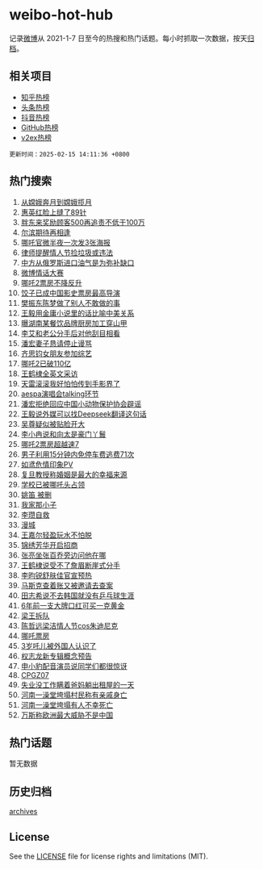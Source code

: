 # weibo-hot-hub

记录[微博](https://www.weibo.com)从 2021-1-7 日至今的热搜和热门话题。每小时抓取一次数据，按天[归档](archives)。

## 相关项目

- [知乎热榜](https://github.com/lonnyzhang423/zhihu-hot-hub)
- [头条热榜](https://github.com/lonnyzhang423/toutiao-hot-hub)
- [抖音热榜](https://github.com/lonnyzhang423/douyin-hot-hub)
- [GitHub热榜](https://github.com/lonnyzhang423/github-hot-hub)
- [v2ex热榜](https://github.com/lonnyzhang423/v2ex-hot-hub)


`更新时间：2025-02-15 14:11:36 +0800`

## 热门搜索

1. [从嫦娥奔月到嫦娥揽月](https://m.weibo.cn/search?containerid=100103type%3D1%26t%3D10%26q%3D%23%E4%BB%8E%E5%AB%A6%E5%A8%A5%E5%A5%94%E6%9C%88%E5%88%B0%E5%AB%A6%E5%A8%A5%E6%8F%BD%E6%9C%88%23&stream_entry_id=51&isnewpage=1&extparam=seat%3D1%26dgr%3D0%26filter_type%3Drealtimehot%26stream_entry_id%3D51%26c_type%3D51%26pos%3D0%26cate%3D10103%26q%3D%2523%25E4%25BB%258E%25E5%25AB%25A6%25E5%25A8%25A5%25E5%25A5%2594%25E6%259C%2588%25E5%2588%25B0%25E5%25AB%25A6%25E5%25A8%25A5%25E6%258F%25BD%25E6%259C%2588%2523%26display_time%3D1739599895%26pre_seqid%3D1739599895419016358936)
1. [惠英红脸上缝了89针](https://m.weibo.cn/search?containerid=100103type%3D1%26t%3D10%26q%3D%E6%83%A0%E8%8B%B1%E7%BA%A2%E8%84%B8%E4%B8%8A%E7%BC%9D%E4%BA%8689%E9%92%88&stream_entry_id=31&isnewpage=1&extparam=seat%3D1%26filter_type%3Drealtimehot%26lcate%3D5001%26c_type%3D31%26cate%3D5001%26pos%3D0%26dgr%3D0%26stream_entry_id%3D31%26realpos%3D1%26band_rank%3D1%26q%3D%25E6%2583%25A0%25E8%258B%25B1%25E7%25BA%25A2%25E8%2584%25B8%25E4%25B8%258A%25E7%25BC%259D%25E4%25BA%258689%25E9%2592%2588%26flag%3D2%26display_time%3D1739599895%26pre_seqid%3D1739599895419016358936)
1. [胖东来奖励顾客500再追责不低于100万](https://m.weibo.cn/search?containerid=100103type%3D1%26t%3D10%26q%3D%23%E8%83%96%E4%B8%9C%E6%9D%A5%E5%A5%96%E5%8A%B1%E9%A1%BE%E5%AE%A2500%E5%86%8D%E8%BF%BD%E8%B4%A3%E4%B8%8D%E4%BD%8E%E4%BA%8E100%E4%B8%87%23&stream_entry_id=31&isnewpage=1&extparam=seat%3D1%26filter_type%3Drealtimehot%26lcate%3D5001%26c_type%3D31%26cate%3D5001%26pos%3D1%26dgr%3D0%26stream_entry_id%3D31%26realpos%3D2%26band_rank%3D2%26q%3D%2523%25E8%2583%2596%25E4%25B8%259C%25E6%259D%25A5%25E5%25A5%2596%25E5%258A%25B1%25E9%25A1%25BE%25E5%25AE%25A2500%25E5%2586%258D%25E8%25BF%25BD%25E8%25B4%25A3%25E4%25B8%258D%25E4%25BD%258E%25E4%25BA%258E100%25E4%25B8%2587%2523%26flag%3D2%26display_time%3D1739599895%26pre_seqid%3D1739599895419016358936)
1. [尔滨期待再相逢](https://m.weibo.cn/search?containerid=100103type%3D1%26t%3D10%26q%3D%23%E5%B0%94%E6%BB%A8%E6%9C%9F%E5%BE%85%E5%86%8D%E7%9B%B8%E9%80%A2%23&stream_entry_id=31&isnewpage=1&extparam=seat%3D1%26filter_type%3Drealtimehot%26lcate%3D5001%26c_type%3D31%26cate%3D5001%26pos%3D2%26dgr%3D0%26stream_entry_id%3D31%26realpos%3D3%26band_rank%3D3%26q%3D%2523%25E5%25B0%2594%25E6%25BB%25A8%25E6%259C%259F%25E5%25BE%2585%25E5%2586%258D%25E7%259B%25B8%25E9%2580%25A2%2523%26flag%3D0%26display_time%3D1739599895%26pre_seqid%3D1739599895419016358936)
1. [哪吒官微半夜一次发3张海报](https://m.weibo.cn/search?containerid=100103type%3D1%26t%3D10%26q%3D%23%E5%93%AA%E5%90%92%E5%AE%98%E5%BE%AE%E5%8D%8A%E5%A4%9C%E4%B8%80%E6%AC%A1%E5%8F%913%E5%BC%A0%E6%B5%B7%E6%8A%A5%23&stream_entry_id=31&isnewpage=1&extparam=seat%3D1%26filter_type%3Drealtimehot%26lcate%3D5001%26c_type%3D31%26cate%3D5001%26pos%3D3%26dgr%3D0%26stream_entry_id%3D31%26realpos%3D4%26band_rank%3D4%26q%3D%2523%25E5%2593%25AA%25E5%2590%2592%25E5%25AE%2598%25E5%25BE%25AE%25E5%258D%258A%25E5%25A4%259C%25E4%25B8%2580%25E6%25AC%25A1%25E5%258F%25913%25E5%25BC%25A0%25E6%25B5%25B7%25E6%258A%25A5%2523%26flag%3D2%26display_time%3D1739599895%26pre_seqid%3D1739599895419016358936)
1. [律师提醒情人节捡垃圾或违法](https://m.weibo.cn/search?containerid=100103type%3D1%26t%3D10%26q%3D%23%E5%BE%8B%E5%B8%88%E6%8F%90%E9%86%92%E6%83%85%E4%BA%BA%E8%8A%82%E6%8D%A1%E5%9E%83%E5%9C%BE%E6%88%96%E8%BF%9D%E6%B3%95%23&stream_entry_id=31&isnewpage=1&extparam=seat%3D1%26filter_type%3Drealtimehot%26lcate%3D5001%26c_type%3D31%26cate%3D5001%26pos%3D4%26dgr%3D0%26stream_entry_id%3D31%26realpos%3D5%26band_rank%3D5%26q%3D%2523%25E5%25BE%258B%25E5%25B8%2588%25E6%258F%2590%25E9%2586%2592%25E6%2583%2585%25E4%25BA%25BA%25E8%258A%2582%25E6%258D%25A1%25E5%259E%2583%25E5%259C%25BE%25E6%2588%2596%25E8%25BF%259D%25E6%25B3%2595%2523%26flag%3D0%26display_time%3D1739599895%26pre_seqid%3D1739599895419016358936)
1. [中方从俄罗斯进口油气是为弥补缺口](https://m.weibo.cn/search?containerid=100103type%3D1%26t%3D10%26q%3D%23%E4%B8%AD%E6%96%B9%E4%BB%8E%E4%BF%84%E7%BD%97%E6%96%AF%E8%BF%9B%E5%8F%A3%E6%B2%B9%E6%B0%94%E6%98%AF%E4%B8%BA%E5%BC%A5%E8%A1%A5%E7%BC%BA%E5%8F%A3%23&stream_entry_id=31&isnewpage=1&extparam=seat%3D1%26filter_type%3Drealtimehot%26lcate%3D5001%26c_type%3D31%26cate%3D5001%26pos%3D5%26dgr%3D0%26stream_entry_id%3D31%26realpos%3D6%26band_rank%3D6%26q%3D%2523%25E4%25B8%25AD%25E6%2596%25B9%25E4%25BB%258E%25E4%25BF%2584%25E7%25BD%2597%25E6%2596%25AF%25E8%25BF%259B%25E5%258F%25A3%25E6%25B2%25B9%25E6%25B0%2594%25E6%2598%25AF%25E4%25B8%25BA%25E5%25BC%25A5%25E8%25A1%25A5%25E7%25BC%25BA%25E5%258F%25A3%2523%26flag%3D1%26display_time%3D1739599895%26pre_seqid%3D1739599895419016358936)
1. [微博情话大赛](https://m.weibo.cn/search?containerid=100103type%3D1%26t%3D10%26q%3D%23%E5%BE%AE%E5%8D%9A%E6%83%85%E8%AF%9D%E5%A4%A7%E8%B5%9B%23&stream_entry_id=31&isnewpage=1&extparam=seat%3D1%26filter_type%3Drealtimehot%26lcate%3D5001%26c_type%3D31%26cate%3D5001%26pos%3D6%26dgr%3D0%26stream_entry_id%3D31%26band_rank%3D7%26adid%3D276089%26q%3D%2523%25E5%25BE%25AE%25E5%258D%259A%25E6%2583%2585%25E8%25AF%259D%25E5%25A4%25A7%25E8%25B5%259B%2523%26is_ad_pos%3D1%26display_time%3D1739599895%26pre_seqid%3D1739599895419016358936)
1. [哪吒2票房不降反升](https://m.weibo.cn/search?containerid=100103type%3D1%26t%3D10%26q%3D%23%E5%93%AA%E5%90%922%E7%A5%A8%E6%88%BF%E4%B8%8D%E9%99%8D%E5%8F%8D%E5%8D%87%23&stream_entry_id=31&isnewpage=1&extparam=seat%3D1%26filter_type%3Drealtimehot%26lcate%3D5001%26c_type%3D31%26cate%3D5001%26pos%3D7%26dgr%3D0%26stream_entry_id%3D31%26realpos%3D7%26band_rank%3D7%26q%3D%2523%25E5%2593%25AA%25E5%2590%25922%25E7%25A5%25A8%25E6%2588%25BF%25E4%25B8%258D%25E9%2599%258D%25E5%258F%258D%25E5%258D%2587%2523%26flag%3D2%26display_time%3D1739599895%26pre_seqid%3D1739599895419016358936)
1. [饺子已成中国影史票房最高导演](https://m.weibo.cn/search?containerid=100103type%3D1%26t%3D10%26q%3D%23%E9%A5%BA%E5%AD%90%E5%B7%B2%E6%88%90%E4%B8%AD%E5%9B%BD%E5%BD%B1%E5%8F%B2%E7%A5%A8%E6%88%BF%E6%9C%80%E9%AB%98%E5%AF%BC%E6%BC%94%23&stream_entry_id=31&isnewpage=1&extparam=seat%3D1%26filter_type%3Drealtimehot%26lcate%3D5001%26c_type%3D31%26cate%3D5001%26pos%3D8%26dgr%3D0%26stream_entry_id%3D31%26realpos%3D8%26band_rank%3D8%26q%3D%2523%25E9%25A5%25BA%25E5%25AD%2590%25E5%25B7%25B2%25E6%2588%2590%25E4%25B8%25AD%25E5%259B%25BD%25E5%25BD%25B1%25E5%258F%25B2%25E7%25A5%25A8%25E6%2588%25BF%25E6%259C%2580%25E9%25AB%2598%25E5%25AF%25BC%25E6%25BC%2594%2523%26flag%3D0%26display_time%3D1739599895%26pre_seqid%3D1739599895419016358936)
1. [樊振东陈梦做了别人不敢做的事](https://m.weibo.cn/search?containerid=100103type%3D1%26t%3D10%26q%3D%23%E6%A8%8A%E6%8C%AF%E4%B8%9C%E9%99%88%E6%A2%A6%E5%81%9A%E4%BA%86%E5%88%AB%E4%BA%BA%E4%B8%8D%E6%95%A2%E5%81%9A%E7%9A%84%E4%BA%8B%23&stream_entry_id=31&isnewpage=1&extparam=seat%3D1%26filter_type%3Drealtimehot%26lcate%3D5001%26c_type%3D31%26cate%3D5001%26pos%3D9%26dgr%3D0%26stream_entry_id%3D31%26realpos%3D9%26band_rank%3D9%26q%3D%2523%25E6%25A8%258A%25E6%258C%25AF%25E4%25B8%259C%25E9%2599%2588%25E6%25A2%25A6%25E5%2581%259A%25E4%25BA%2586%25E5%2588%25AB%25E4%25BA%25BA%25E4%25B8%258D%25E6%2595%25A2%25E5%2581%259A%25E7%259A%2584%25E4%25BA%258B%2523%26flag%3D16%26display_time%3D1739599895%26pre_seqid%3D1739599895419016358936)
1. [王毅用金庸小说里的话比喻中美关系](https://m.weibo.cn/search?containerid=100103type%3D1%26t%3D10%26q%3D%23%E7%8E%8B%E6%AF%85%E7%94%A8%E9%87%91%E5%BA%B8%E5%B0%8F%E8%AF%B4%E9%87%8C%E7%9A%84%E8%AF%9D%E6%AF%94%E5%96%BB%E4%B8%AD%E7%BE%8E%E5%85%B3%E7%B3%BB%23&stream_entry_id=31&isnewpage=1&extparam=seat%3D1%26filter_type%3Drealtimehot%26lcate%3D5001%26c_type%3D31%26cate%3D5001%26pos%3D10%26dgr%3D0%26stream_entry_id%3D31%26realpos%3D10%26band_rank%3D10%26q%3D%2523%25E7%258E%258B%25E6%25AF%2585%25E7%2594%25A8%25E9%2587%2591%25E5%25BA%25B8%25E5%25B0%258F%25E8%25AF%25B4%25E9%2587%258C%25E7%259A%2584%25E8%25AF%259D%25E6%25AF%2594%25E5%2596%25BB%25E4%25B8%25AD%25E7%25BE%258E%25E5%2585%25B3%25E7%25B3%25BB%2523%26flag%3D1%26display_time%3D1739599895%26pre_seqid%3D1739599895419016358936)
1. [曝湖南某餐饮品牌厨房加工穿山甲](https://m.weibo.cn/search?containerid=100103type%3D1%26t%3D10%26q%3D%23%E6%9B%9D%E6%B9%96%E5%8D%97%E6%9F%90%E9%A4%90%E9%A5%AE%E5%93%81%E7%89%8C%E5%8E%A8%E6%88%BF%E5%8A%A0%E5%B7%A5%E7%A9%BF%E5%B1%B1%E7%94%B2%23&stream_entry_id=31&isnewpage=1&extparam=seat%3D1%26filter_type%3Drealtimehot%26lcate%3D5001%26c_type%3D31%26cate%3D5001%26pos%3D11%26dgr%3D0%26stream_entry_id%3D31%26realpos%3D11%26band_rank%3D11%26q%3D%2523%25E6%259B%259D%25E6%25B9%2596%25E5%258D%2597%25E6%259F%2590%25E9%25A4%2590%25E9%25A5%25AE%25E5%2593%2581%25E7%2589%258C%25E5%258E%25A8%25E6%2588%25BF%25E5%258A%25A0%25E5%25B7%25A5%25E7%25A9%25BF%25E5%25B1%25B1%25E7%2594%25B2%2523%26flag%3D0%26display_time%3D1739599895%26pre_seqid%3D1739599895419016358936)
1. [李艾和老公分手后对他刮目相看](https://m.weibo.cn/search?containerid=100103type%3D1%26t%3D10%26q%3D%E6%9D%8E%E8%89%BE%E5%92%8C%E8%80%81%E5%85%AC%E5%88%86%E6%89%8B%E5%90%8E%E5%AF%B9%E4%BB%96%E5%88%AE%E7%9B%AE%E7%9B%B8%E7%9C%8B&stream_entry_id=31&isnewpage=1&extparam=seat%3D1%26filter_type%3Drealtimehot%26lcate%3D5001%26c_type%3D31%26cate%3D5001%26pos%3D12%26dgr%3D0%26stream_entry_id%3D31%26realpos%3D12%26band_rank%3D12%26q%3D%25E6%259D%258E%25E8%2589%25BE%25E5%2592%258C%25E8%2580%2581%25E5%2585%25AC%25E5%2588%2586%25E6%2589%258B%25E5%2590%258E%25E5%25AF%25B9%25E4%25BB%2596%25E5%2588%25AE%25E7%259B%25AE%25E7%259B%25B8%25E7%259C%258B%26flag%3D1%26display_time%3D1739599895%26pre_seqid%3D1739599895419016358936)
1. [潘宏妻子恳请停止谩骂](https://m.weibo.cn/search?containerid=100103type%3D1%26t%3D10%26q%3D%23%E6%BD%98%E5%AE%8F%E5%A6%BB%E5%AD%90%E6%81%B3%E8%AF%B7%E5%81%9C%E6%AD%A2%E8%B0%A9%E9%AA%82%23&stream_entry_id=31&isnewpage=1&extparam=seat%3D1%26filter_type%3Drealtimehot%26lcate%3D5001%26c_type%3D31%26cate%3D5001%26pos%3D13%26dgr%3D0%26stream_entry_id%3D31%26realpos%3D13%26band_rank%3D13%26q%3D%2523%25E6%25BD%2598%25E5%25AE%258F%25E5%25A6%25BB%25E5%25AD%2590%25E6%2581%25B3%25E8%25AF%25B7%25E5%2581%259C%25E6%25AD%25A2%25E8%25B0%25A9%25E9%25AA%2582%2523%26flag%3D1%26display_time%3D1739599895%26pre_seqid%3D1739599895419016358936)
1. [齐思钧女朋友参加综艺](https://m.weibo.cn/search?containerid=100103type%3D1%26t%3D10%26q%3D%23%E9%BD%90%E6%80%9D%E9%92%A7%E5%A5%B3%E6%9C%8B%E5%8F%8B%E5%8F%82%E5%8A%A0%E7%BB%BC%E8%89%BA%23&stream_entry_id=31&isnewpage=1&extparam=seat%3D1%26filter_type%3Drealtimehot%26lcate%3D5001%26c_type%3D31%26cate%3D5001%26pos%3D14%26dgr%3D0%26stream_entry_id%3D31%26realpos%3D14%26band_rank%3D14%26q%3D%2523%25E9%25BD%2590%25E6%2580%259D%25E9%2592%25A7%25E5%25A5%25B3%25E6%259C%258B%25E5%258F%258B%25E5%258F%2582%25E5%258A%25A0%25E7%25BB%25BC%25E8%2589%25BA%2523%26flag%3D0%26display_time%3D1739599895%26pre_seqid%3D1739599895419016358936)
1. [哪吒2已破110亿](https://m.weibo.cn/search?containerid=100103type%3D1%26t%3D10%26q%3D%23%E5%93%AA%E5%90%922%E5%B7%B2%E7%A0%B4110%E4%BA%BF%23&stream_entry_id=31&isnewpage=1&extparam=seat%3D1%26filter_type%3Drealtimehot%26lcate%3D5001%26c_type%3D31%26cate%3D5001%26pos%3D15%26dgr%3D0%26stream_entry_id%3D31%26realpos%3D15%26band_rank%3D15%26q%3D%2523%25E5%2593%25AA%25E5%2590%25922%25E5%25B7%25B2%25E7%25A0%25B4110%25E4%25BA%25BF%2523%26flag%3D1%26display_time%3D1739599895%26pre_seqid%3D1739599895419016358936)
1. [王鹤棣全英文采访](https://m.weibo.cn/search?containerid=100103type%3D1%26t%3D10%26q%3D%23%E7%8E%8B%E9%B9%A4%E6%A3%A3%E5%85%A8%E8%8B%B1%E6%96%87%E9%87%87%E8%AE%BF%23&stream_entry_id=31&isnewpage=1&extparam=seat%3D1%26filter_type%3Drealtimehot%26lcate%3D5001%26c_type%3D31%26cate%3D5001%26pos%3D16%26dgr%3D0%26stream_entry_id%3D31%26realpos%3D16%26band_rank%3D16%26q%3D%2523%25E7%258E%258B%25E9%25B9%25A4%25E6%25A3%25A3%25E5%2585%25A8%25E8%258B%25B1%25E6%2596%2587%25E9%2587%2587%25E8%25AE%25BF%2523%26flag%3D0%26display_time%3D1739599895%26pre_seqid%3D1739599895419016358936)
1. [天雷滚滚我好怕怕传到手影界了](https://m.weibo.cn/search?containerid=100103type%3D1%26t%3D10%26q%3D%23%E5%A4%A9%E9%9B%B7%E6%BB%9A%E6%BB%9A%E6%88%91%E5%A5%BD%E6%80%95%E6%80%95%E4%BC%A0%E5%88%B0%E6%89%8B%E5%BD%B1%E7%95%8C%E4%BA%86%23&stream_entry_id=31&isnewpage=1&extparam=seat%3D1%26filter_type%3Drealtimehot%26lcate%3D5001%26c_type%3D31%26cate%3D5001%26pos%3D17%26dgr%3D0%26stream_entry_id%3D31%26realpos%3D17%26band_rank%3D17%26q%3D%2523%25E5%25A4%25A9%25E9%259B%25B7%25E6%25BB%259A%25E6%25BB%259A%25E6%2588%2591%25E5%25A5%25BD%25E6%2580%2595%25E6%2580%2595%25E4%25BC%25A0%25E5%2588%25B0%25E6%2589%258B%25E5%25BD%25B1%25E7%2595%258C%25E4%25BA%2586%2523%26flag%3D2%26display_time%3D1739599895%26pre_seqid%3D1739599895419016358936)
1. [aespa演唱会talking环节](https://m.weibo.cn/search?containerid=100103type%3D1%26t%3D10%26q%3Daespa%E6%BC%94%E5%94%B1%E4%BC%9Atalking%E7%8E%AF%E8%8A%82&stream_entry_id=31&isnewpage=1&extparam=seat%3D1%26filter_type%3Drealtimehot%26lcate%3D5001%26c_type%3D31%26cate%3D5001%26pos%3D18%26dgr%3D0%26stream_entry_id%3D31%26realpos%3D18%26band_rank%3D18%26q%3Daespa%25E6%25BC%2594%25E5%2594%25B1%25E4%25BC%259Atalking%25E7%258E%25AF%25E8%258A%2582%26flag%3D1%26display_time%3D1739599895%26pre_seqid%3D1739599895419016358936)
1. [潘宏拒绝回应中国小动物保护协会辟谣](https://m.weibo.cn/search?containerid=100103type%3D1%26t%3D10%26q%3D%23%E6%BD%98%E5%AE%8F%E6%8B%92%E7%BB%9D%E5%9B%9E%E5%BA%94%E4%B8%AD%E5%9B%BD%E5%B0%8F%E5%8A%A8%E7%89%A9%E4%BF%9D%E6%8A%A4%E5%8D%8F%E4%BC%9A%E8%BE%9F%E8%B0%A3%23&stream_entry_id=31&isnewpage=1&extparam=seat%3D1%26filter_type%3Drealtimehot%26lcate%3D5001%26c_type%3D31%26cate%3D5001%26pos%3D19%26dgr%3D0%26stream_entry_id%3D31%26realpos%3D19%26band_rank%3D19%26q%3D%2523%25E6%25BD%2598%25E5%25AE%258F%25E6%258B%2592%25E7%25BB%259D%25E5%259B%259E%25E5%25BA%2594%25E4%25B8%25AD%25E5%259B%25BD%25E5%25B0%258F%25E5%258A%25A8%25E7%2589%25A9%25E4%25BF%259D%25E6%258A%25A4%25E5%258D%258F%25E4%25BC%259A%25E8%25BE%259F%25E8%25B0%25A3%2523%26flag%3D0%26display_time%3D1739599895%26pre_seqid%3D1739599895419016358936)
1. [王毅说外媒可以找Deepseek翻译这句话](https://m.weibo.cn/search?containerid=100103type%3D1%26t%3D10%26q%3D%23%E7%8E%8B%E6%AF%85%E8%AF%B4%E5%A4%96%E5%AA%92%E5%8F%AF%E4%BB%A5%E6%89%BEDeepseek%E7%BF%BB%E8%AF%91%E8%BF%99%E5%8F%A5%E8%AF%9D%23&stream_entry_id=31&isnewpage=1&extparam=seat%3D1%26filter_type%3Drealtimehot%26lcate%3D5001%26c_type%3D31%26cate%3D5001%26pos%3D20%26dgr%3D0%26stream_entry_id%3D31%26realpos%3D20%26band_rank%3D20%26q%3D%2523%25E7%258E%258B%25E6%25AF%2585%25E8%25AF%25B4%25E5%25A4%2596%25E5%25AA%2592%25E5%258F%25AF%25E4%25BB%25A5%25E6%2589%25BEDeepseek%25E7%25BF%25BB%25E8%25AF%2591%25E8%25BF%2599%25E5%258F%25A5%25E8%25AF%259D%2523%26flag%3D0%26display_time%3D1739599895%26pre_seqid%3D1739599895419016358936)
1. [吴尊疑似被贴脸开大](https://m.weibo.cn/search?containerid=100103type%3D1%26t%3D10%26q%3D%23%E5%90%B4%E5%B0%8A%E7%96%91%E4%BC%BC%E8%A2%AB%E8%B4%B4%E8%84%B8%E5%BC%80%E5%A4%A7%23&stream_entry_id=31&isnewpage=1&extparam=seat%3D1%26filter_type%3Drealtimehot%26lcate%3D5001%26c_type%3D31%26cate%3D5001%26pos%3D21%26dgr%3D0%26stream_entry_id%3D31%26realpos%3D21%26band_rank%3D21%26q%3D%2523%25E5%2590%25B4%25E5%25B0%258A%25E7%2596%2591%25E4%25BC%25BC%25E8%25A2%25AB%25E8%25B4%25B4%25E8%2584%25B8%25E5%25BC%2580%25E5%25A4%25A7%2523%26flag%3D0%26display_time%3D1739599895%26pre_seqid%3D1739599895419016358936)
1. [李小冉说和向太是豪门丫鬟](https://m.weibo.cn/search?containerid=100103type%3D1%26t%3D10%26q%3D%E6%9D%8E%E5%B0%8F%E5%86%89%E8%AF%B4%E5%92%8C%E5%90%91%E5%A4%AA%E6%98%AF%E8%B1%AA%E9%97%A8%E4%B8%AB%E9%AC%9F&stream_entry_id=31&isnewpage=1&extparam=seat%3D1%26filter_type%3Drealtimehot%26lcate%3D5001%26c_type%3D31%26cate%3D5001%26pos%3D22%26dgr%3D0%26stream_entry_id%3D31%26realpos%3D22%26band_rank%3D22%26q%3D%25E6%259D%258E%25E5%25B0%258F%25E5%2586%2589%25E8%25AF%25B4%25E5%2592%258C%25E5%2590%2591%25E5%25A4%25AA%25E6%2598%25AF%25E8%25B1%25AA%25E9%2597%25A8%25E4%25B8%25AB%25E9%25AC%259F%26flag%3D1%26display_time%3D1739599895%26pre_seqid%3D1739599895419016358936)
1. [哪吒2票房超越速7](https://m.weibo.cn/search?containerid=100103type%3D1%26t%3D10%26q%3D%23%E5%93%AA%E5%90%922%E7%A5%A8%E6%88%BF%E8%B6%85%E8%B6%8A%E9%80%9F7%23&stream_entry_id=31&isnewpage=1&extparam=seat%3D1%26filter_type%3Drealtimehot%26lcate%3D5001%26c_type%3D31%26cate%3D5001%26pos%3D23%26dgr%3D0%26stream_entry_id%3D31%26realpos%3D23%26band_rank%3D23%26q%3D%2523%25E5%2593%25AA%25E5%2590%25922%25E7%25A5%25A8%25E6%2588%25BF%25E8%25B6%2585%25E8%25B6%258A%25E9%2580%259F7%2523%26flag%3D1%26display_time%3D1739599895%26pre_seqid%3D1739599895419016358936)
1. [男子利用15分钟内免停车费逃费71次](https://m.weibo.cn/search?containerid=100103type%3D1%26t%3D10%26q%3D%23%E7%94%B7%E5%AD%90%E5%88%A9%E7%94%A815%E5%88%86%E9%92%9F%E5%86%85%E5%85%8D%E5%81%9C%E8%BD%A6%E8%B4%B9%E9%80%83%E8%B4%B971%E6%AC%A1%23&stream_entry_id=31&isnewpage=1&extparam=seat%3D1%26filter_type%3Drealtimehot%26lcate%3D5001%26c_type%3D31%26cate%3D5001%26pos%3D24%26dgr%3D0%26stream_entry_id%3D31%26realpos%3D24%26band_rank%3D24%26q%3D%2523%25E7%2594%25B7%25E5%25AD%2590%25E5%2588%25A9%25E7%2594%25A815%25E5%2588%2586%25E9%2592%259F%25E5%2586%2585%25E5%2585%258D%25E5%2581%259C%25E8%25BD%25A6%25E8%25B4%25B9%25E9%2580%2583%25E8%25B4%25B971%25E6%25AC%25A1%2523%26flag%3D0%26display_time%3D1739599895%26pre_seqid%3D1739599895419016358936)
1. [如鸢危情印象PV](https://m.weibo.cn/search?containerid=100103type%3D1%26t%3D10%26q%3D%23%E5%A6%82%E9%B8%A2%E5%8D%B1%E6%83%85%E5%8D%B0%E8%B1%A1PV%23&stream_entry_id=31&isnewpage=1&extparam=seat%3D1%26filter_type%3Drealtimehot%26lcate%3D5001%26c_type%3D31%26cate%3D5001%26pos%3D25%26dgr%3D0%26stream_entry_id%3D31%26realpos%3D25%26band_rank%3D25%26q%3D%2523%25E5%25A6%2582%25E9%25B8%25A2%25E5%258D%25B1%25E6%2583%2585%25E5%258D%25B0%25E8%25B1%25A1PV%2523%26flag%3D1%26display_time%3D1739599895%26pre_seqid%3D1739599895419016358936)
1. [复旦教授称婚姻是最大的幸福来源](https://m.weibo.cn/search?containerid=100103type%3D1%26t%3D10%26q%3D%23%E5%A4%8D%E6%97%A6%E6%95%99%E6%8E%88%E7%A7%B0%E5%A9%9A%E5%A7%BB%E6%98%AF%E6%9C%80%E5%A4%A7%E7%9A%84%E5%B9%B8%E7%A6%8F%E6%9D%A5%E6%BA%90%23&stream_entry_id=31&isnewpage=1&extparam=seat%3D1%26filter_type%3Drealtimehot%26lcate%3D5001%26c_type%3D31%26cate%3D5001%26pos%3D26%26dgr%3D0%26stream_entry_id%3D31%26realpos%3D26%26band_rank%3D26%26q%3D%2523%25E5%25A4%258D%25E6%2597%25A6%25E6%2595%2599%25E6%258E%2588%25E7%25A7%25B0%25E5%25A9%259A%25E5%25A7%25BB%25E6%2598%25AF%25E6%259C%2580%25E5%25A4%25A7%25E7%259A%2584%25E5%25B9%25B8%25E7%25A6%258F%25E6%259D%25A5%25E6%25BA%2590%2523%26flag%3D0%26display_time%3D1739599895%26pre_seqid%3D1739599895419016358936)
1. [学校已被哪吒头占领](https://m.weibo.cn/search?containerid=100103type%3D1%26t%3D10%26q%3D%23%E5%AD%A6%E6%A0%A1%E5%B7%B2%E8%A2%AB%E5%93%AA%E5%90%92%E5%A4%B4%E5%8D%A0%E9%A2%86%23&stream_entry_id=31&isnewpage=1&extparam=seat%3D1%26filter_type%3Drealtimehot%26lcate%3D5001%26c_type%3D31%26cate%3D5001%26pos%3D27%26dgr%3D0%26stream_entry_id%3D31%26realpos%3D27%26band_rank%3D27%26q%3D%2523%25E5%25AD%25A6%25E6%25A0%25A1%25E5%25B7%25B2%25E8%25A2%25AB%25E5%2593%25AA%25E5%2590%2592%25E5%25A4%25B4%25E5%258D%25A0%25E9%25A2%2586%2523%26flag%3D0%26display_time%3D1739599895%26pre_seqid%3D1739599895419016358936)
1. [姚笛 被删](https://m.weibo.cn/search?containerid=100103type%3D1%26t%3D10%26q%3D%E5%A7%9A%E7%AC%9B+%E8%A2%AB%E5%88%A0&stream_entry_id=31&isnewpage=1&extparam=seat%3D1%26filter_type%3Drealtimehot%26lcate%3D5001%26c_type%3D31%26cate%3D5001%26pos%3D28%26dgr%3D0%26stream_entry_id%3D31%26realpos%3D28%26band_rank%3D28%26q%3D%25E5%25A7%259A%25E7%25AC%259B%2520%25E8%25A2%25AB%25E5%2588%25A0%26flag%3D0%26display_time%3D1739599895%26pre_seqid%3D1739599895419016358936)
1. [我家那小子](https://m.weibo.cn/search?containerid=100103type%3D1%26t%3D10%26q%3D%E6%88%91%E5%AE%B6%E9%82%A3%E5%B0%8F%E5%AD%90&stream_entry_id=31&isnewpage=1&extparam=seat%3D1%26filter_type%3Drealtimehot%26lcate%3D5001%26c_type%3D31%26cate%3D5001%26pos%3D29%26dgr%3D0%26stream_entry_id%3D31%26realpos%3D29%26band_rank%3D29%26q%3D%25E6%2588%2591%25E5%25AE%25B6%25E9%2582%25A3%25E5%25B0%258F%25E5%25AD%2590%26flag%3D1%26display_time%3D1739599895%26pre_seqid%3D1739599895419016358936)
1. [李瓒自救](https://m.weibo.cn/search?containerid=100103type%3D1%26t%3D10%26q%3D%E6%9D%8E%E7%93%92%E8%87%AA%E6%95%91&stream_entry_id=31&isnewpage=1&extparam=seat%3D1%26filter_type%3Drealtimehot%26lcate%3D5001%26c_type%3D31%26cate%3D5001%26pos%3D30%26dgr%3D0%26stream_entry_id%3D31%26realpos%3D30%26band_rank%3D30%26q%3D%25E6%259D%258E%25E7%2593%2592%25E8%2587%25AA%25E6%2595%2591%26flag%3D1%26display_time%3D1739599895%26pre_seqid%3D1739599895419016358936)
1. [漫城](https://m.weibo.cn/search?containerid=100103type%3D1%26t%3D10%26q%3D%E6%BC%AB%E5%9F%8E&stream_entry_id=31&isnewpage=1&extparam=seat%3D1%26filter_type%3Drealtimehot%26lcate%3D5001%26c_type%3D31%26cate%3D5001%26pos%3D31%26dgr%3D0%26stream_entry_id%3D31%26realpos%3D31%26band_rank%3D31%26q%3D%25E6%25BC%25AB%25E5%259F%258E%26flag%3D1%26display_time%3D1739599895%26pre_seqid%3D1739599895419016358936)
1. [王嘉尔轻盈玩水不怕脱](https://m.weibo.cn/search?containerid=100103type%3D1%26t%3D10%26q%3D%23%E7%8E%8B%E5%98%89%E5%B0%94%E8%BD%BB%E7%9B%88%E7%8E%A9%E6%B0%B4%E4%B8%8D%E6%80%95%E8%84%B1%23&stream_entry_id=31&isnewpage=1&extparam=seat%3D1%26filter_type%3Drealtimehot%26lcate%3D5001%26c_type%3D31%26cate%3D5001%26pos%3D32%26flag%3D1%26stream_entry_id%3D31%26realpos%3D32%26adid%3D275646%26q%3D%2523%25E7%258E%258B%25E5%2598%2589%25E5%25B0%2594%25E8%25BD%25BB%25E7%259B%2588%25E7%258E%25A9%25E6%25B0%25B4%25E4%25B8%258D%25E6%2580%2595%25E8%2584%25B1%2523%26band_rank%3D32%26dgr%3D0%26display_time%3D1739599895%26pre_seqid%3D1739599895419016358936)
1. [锦绣芳华开启招商](https://m.weibo.cn/search?containerid=100103type%3D1%26t%3D10%26q%3D%23%E9%94%A6%E7%BB%A3%E8%8A%B3%E5%8D%8E%E5%BC%80%E5%90%AF%E6%8B%9B%E5%95%86%23&stream_entry_id=31&isnewpage=1&extparam=seat%3D1%26filter_type%3Drealtimehot%26lcate%3D5001%26c_type%3D31%26cate%3D5001%26pos%3D33%26dgr%3D0%26stream_entry_id%3D31%26realpos%3D33%26band_rank%3D33%26q%3D%2523%25E9%2594%25A6%25E7%25BB%25A3%25E8%258A%25B3%25E5%258D%258E%25E5%25BC%2580%25E5%2590%25AF%25E6%258B%259B%25E5%2595%2586%2523%26flag%3D1%26display_time%3D1739599895%26pre_seqid%3D1739599895419016358936)
1. [张亮坐张百乔旁边问他在哪](https://m.weibo.cn/search?containerid=100103type%3D1%26t%3D10%26q%3D%E5%BC%A0%E4%BA%AE%E5%9D%90%E5%BC%A0%E7%99%BE%E4%B9%94%E6%97%81%E8%BE%B9%E9%97%AE%E4%BB%96%E5%9C%A8%E5%93%AA&stream_entry_id=31&isnewpage=1&extparam=seat%3D1%26filter_type%3Drealtimehot%26lcate%3D5001%26c_type%3D31%26cate%3D5001%26pos%3D34%26dgr%3D0%26stream_entry_id%3D31%26realpos%3D34%26band_rank%3D34%26q%3D%25E5%25BC%25A0%25E4%25BA%25AE%25E5%259D%2590%25E5%25BC%25A0%25E7%2599%25BE%25E4%25B9%2594%25E6%2597%2581%25E8%25BE%25B9%25E9%2597%25AE%25E4%25BB%2596%25E5%259C%25A8%25E5%2593%25AA%26flag%3D1%26display_time%3D1739599895%26pre_seqid%3D1739599895419016358936)
1. [王鹤棣说受不了詹眉断崖式分手](https://m.weibo.cn/search?containerid=100103type%3D1%26t%3D10%26q%3D%E7%8E%8B%E9%B9%A4%E6%A3%A3%E8%AF%B4%E5%8F%97%E4%B8%8D%E4%BA%86%E8%A9%B9%E7%9C%89%E6%96%AD%E5%B4%96%E5%BC%8F%E5%88%86%E6%89%8B&stream_entry_id=31&isnewpage=1&extparam=seat%3D1%26filter_type%3Drealtimehot%26lcate%3D5001%26c_type%3D31%26cate%3D5001%26pos%3D35%26dgr%3D0%26stream_entry_id%3D31%26realpos%3D35%26band_rank%3D35%26q%3D%25E7%258E%258B%25E9%25B9%25A4%25E6%25A3%25A3%25E8%25AF%25B4%25E5%258F%2597%25E4%25B8%258D%25E4%25BA%2586%25E8%25A9%25B9%25E7%259C%2589%25E6%2596%25AD%25E5%25B4%2596%25E5%25BC%258F%25E5%2588%2586%25E6%2589%258B%26flag%3D0%26display_time%3D1739599895%26pre_seqid%3D1739599895419016358936)
1. [李昀锐舒肤佳官宣预热](https://m.weibo.cn/search?containerid=100103type%3D1%26t%3D10%26q%3D%23%E6%9D%8E%E6%98%80%E9%94%90%E8%88%92%E8%82%A4%E4%BD%B3%E5%AE%98%E5%AE%A3%E9%A2%84%E7%83%AD%23&stream_entry_id=31&isnewpage=1&extparam=seat%3D1%26filter_type%3Drealtimehot%26lcate%3D5001%26c_type%3D31%26cate%3D5001%26pos%3D36%26dgr%3D0%26stream_entry_id%3D31%26realpos%3D36%26band_rank%3D36%26q%3D%2523%25E6%259D%258E%25E6%2598%2580%25E9%2594%2590%25E8%2588%2592%25E8%2582%25A4%25E4%25BD%25B3%25E5%25AE%2598%25E5%25AE%25A3%25E9%25A2%2584%25E7%2583%25AD%2523%26flag%3D1%26display_time%3D1739599895%26pre_seqid%3D1739599895419016358936)
1. [马斯克查着账又被邀请去查案](https://m.weibo.cn/search?containerid=100103type%3D1%26t%3D10%26q%3D%23%E9%A9%AC%E6%96%AF%E5%85%8B%E6%9F%A5%E7%9D%80%E8%B4%A6%E5%8F%88%E8%A2%AB%E9%82%80%E8%AF%B7%E5%8E%BB%E6%9F%A5%E6%A1%88%23&stream_entry_id=31&isnewpage=1&extparam=seat%3D1%26filter_type%3Drealtimehot%26lcate%3D5001%26c_type%3D31%26cate%3D5001%26pos%3D37%26dgr%3D0%26stream_entry_id%3D31%26realpos%3D37%26band_rank%3D37%26q%3D%2523%25E9%25A9%25AC%25E6%2596%25AF%25E5%2585%258B%25E6%259F%25A5%25E7%259D%2580%25E8%25B4%25A6%25E5%258F%2588%25E8%25A2%25AB%25E9%2582%2580%25E8%25AF%25B7%25E5%258E%25BB%25E6%259F%25A5%25E6%25A1%2588%2523%26flag%3D1%26display_time%3D1739599895%26pre_seqid%3D1739599895419016358936)
1. [田志希说不去韩国就没有乒乓球生涯](https://m.weibo.cn/search?containerid=100103type%3D1%26t%3D10%26q%3D%23%E7%94%B0%E5%BF%97%E5%B8%8C%E8%AF%B4%E4%B8%8D%E5%8E%BB%E9%9F%A9%E5%9B%BD%E5%B0%B1%E6%B2%A1%E6%9C%89%E4%B9%92%E4%B9%93%E7%90%83%E7%94%9F%E6%B6%AF%23&stream_entry_id=31&isnewpage=1&extparam=seat%3D1%26filter_type%3Drealtimehot%26lcate%3D5001%26c_type%3D31%26cate%3D5001%26pos%3D38%26dgr%3D0%26stream_entry_id%3D31%26realpos%3D38%26band_rank%3D38%26q%3D%2523%25E7%2594%25B0%25E5%25BF%2597%25E5%25B8%258C%25E8%25AF%25B4%25E4%25B8%258D%25E5%258E%25BB%25E9%259F%25A9%25E5%259B%25BD%25E5%25B0%25B1%25E6%25B2%25A1%25E6%259C%2589%25E4%25B9%2592%25E4%25B9%2593%25E7%2590%2583%25E7%2594%259F%25E6%25B6%25AF%2523%26flag%3D0%26display_time%3D1739599895%26pre_seqid%3D1739599895419016358936)
1. [6年前一支大牌口红可买一克黄金](https://m.weibo.cn/search?containerid=100103type%3D1%26t%3D10%26q%3D%236%E5%B9%B4%E5%89%8D%E4%B8%80%E6%94%AF%E5%A4%A7%E7%89%8C%E5%8F%A3%E7%BA%A2%E5%8F%AF%E4%B9%B0%E4%B8%80%E5%85%8B%E9%BB%84%E9%87%91%23&stream_entry_id=31&isnewpage=1&extparam=seat%3D1%26filter_type%3Drealtimehot%26lcate%3D5001%26c_type%3D31%26cate%3D5001%26pos%3D39%26dgr%3D0%26stream_entry_id%3D31%26realpos%3D39%26band_rank%3D39%26q%3D%25236%25E5%25B9%25B4%25E5%2589%258D%25E4%25B8%2580%25E6%2594%25AF%25E5%25A4%25A7%25E7%2589%258C%25E5%258F%25A3%25E7%25BA%25A2%25E5%258F%25AF%25E4%25B9%25B0%25E4%25B8%2580%25E5%2585%258B%25E9%25BB%2584%25E9%2587%2591%2523%26flag%3D1%26display_time%3D1739599895%26pre_seqid%3D1739599895419016358936)
1. [梁王拆队](https://m.weibo.cn/search?containerid=100103type%3D1%26t%3D10%26q%3D%23%E6%A2%81%E7%8E%8B%E6%8B%86%E9%98%9F%23&stream_entry_id=31&isnewpage=1&extparam=seat%3D1%26filter_type%3Drealtimehot%26lcate%3D5001%26c_type%3D31%26cate%3D5001%26pos%3D40%26dgr%3D0%26stream_entry_id%3D31%26realpos%3D40%26band_rank%3D40%26q%3D%2523%25E6%25A2%2581%25E7%258E%258B%25E6%258B%2586%25E9%2598%259F%2523%26flag%3D0%26display_time%3D1739599895%26pre_seqid%3D1739599895419016358936)
1. [陈哲远梁洁情人节cos朱迪尼克](https://m.weibo.cn/search?containerid=100103type%3D1%26t%3D10%26q%3D%23%E9%99%88%E5%93%B2%E8%BF%9C%E6%A2%81%E6%B4%81%E6%83%85%E4%BA%BA%E8%8A%82cos%E6%9C%B1%E8%BF%AA%E5%B0%BC%E5%85%8B%23&stream_entry_id=31&isnewpage=1&extparam=seat%3D1%26filter_type%3Drealtimehot%26lcate%3D5001%26c_type%3D31%26cate%3D5001%26pos%3D41%26dgr%3D0%26stream_entry_id%3D31%26realpos%3D41%26band_rank%3D41%26q%3D%2523%25E9%2599%2588%25E5%2593%25B2%25E8%25BF%259C%25E6%25A2%2581%25E6%25B4%2581%25E6%2583%2585%25E4%25BA%25BA%25E8%258A%2582cos%25E6%259C%25B1%25E8%25BF%25AA%25E5%25B0%25BC%25E5%2585%258B%2523%26flag%3D1%26display_time%3D1739599895%26pre_seqid%3D1739599895419016358936)
1. [哪吒票房](https://m.weibo.cn/search?containerid=100103type%3D1%26t%3D10%26q%3D%E5%93%AA%E5%90%92%E7%A5%A8%E6%88%BF&stream_entry_id=31&isnewpage=1&extparam=seat%3D1%26filter_type%3Drealtimehot%26lcate%3D5001%26c_type%3D31%26cate%3D5001%26pos%3D42%26dgr%3D0%26stream_entry_id%3D31%26realpos%3D42%26band_rank%3D42%26q%3D%25E5%2593%25AA%25E5%2590%2592%25E7%25A5%25A8%25E6%2588%25BF%26flag%3D0%26display_time%3D1739599895%26pre_seqid%3D1739599895419016358936)
1. [3岁吒儿被外国人认识了](https://m.weibo.cn/search?containerid=100103type%3D1%26t%3D10%26q%3D%233%E5%B2%81%E5%90%92%E5%84%BF%E8%A2%AB%E5%A4%96%E5%9B%BD%E4%BA%BA%E8%AE%A4%E8%AF%86%E4%BA%86%23&stream_entry_id=31&isnewpage=1&extparam=seat%3D1%26filter_type%3Drealtimehot%26lcate%3D5001%26c_type%3D31%26cate%3D5001%26pos%3D43%26dgr%3D0%26stream_entry_id%3D31%26realpos%3D43%26band_rank%3D43%26q%3D%25233%25E5%25B2%2581%25E5%2590%2592%25E5%2584%25BF%25E8%25A2%25AB%25E5%25A4%2596%25E5%259B%25BD%25E4%25BA%25BA%25E8%25AE%25A4%25E8%25AF%2586%25E4%25BA%2586%2523%26flag%3D0%26display_time%3D1739599895%26pre_seqid%3D1739599895419016358936)
1. [权志龙新专辑概念预告](https://m.weibo.cn/search?containerid=100103type%3D1%26t%3D10%26q%3D%23%E6%9D%83%E5%BF%97%E9%BE%99%E6%96%B0%E4%B8%93%E8%BE%91%E6%A6%82%E5%BF%B5%E9%A2%84%E5%91%8A%23&stream_entry_id=31&isnewpage=1&extparam=seat%3D1%26filter_type%3Drealtimehot%26lcate%3D5001%26c_type%3D31%26cate%3D5001%26pos%3D44%26dgr%3D0%26stream_entry_id%3D31%26realpos%3D44%26band_rank%3D44%26q%3D%2523%25E6%259D%2583%25E5%25BF%2597%25E9%25BE%2599%25E6%2596%25B0%25E4%25B8%2593%25E8%25BE%2591%25E6%25A6%2582%25E5%25BF%25B5%25E9%25A2%2584%25E5%2591%258A%2523%26flag%3D1%26display_time%3D1739599895%26pre_seqid%3D1739599895419016358936)
1. [申小豹配音演员说同学们都很惊讶](https://m.weibo.cn/search?containerid=100103type%3D1%26t%3D10%26q%3D%23%E7%94%B3%E5%B0%8F%E8%B1%B9%E9%85%8D%E9%9F%B3%E6%BC%94%E5%91%98%E8%AF%B4%E5%90%8C%E5%AD%A6%E4%BB%AC%E9%83%BD%E5%BE%88%E6%83%8A%E8%AE%B6%23&stream_entry_id=31&isnewpage=1&extparam=seat%3D1%26filter_type%3Drealtimehot%26lcate%3D5001%26c_type%3D31%26cate%3D5001%26pos%3D45%26dgr%3D0%26stream_entry_id%3D31%26realpos%3D45%26band_rank%3D45%26q%3D%2523%25E7%2594%25B3%25E5%25B0%258F%25E8%25B1%25B9%25E9%2585%258D%25E9%259F%25B3%25E6%25BC%2594%25E5%2591%2598%25E8%25AF%25B4%25E5%2590%258C%25E5%25AD%25A6%25E4%25BB%25AC%25E9%2583%25BD%25E5%25BE%2588%25E6%2583%258A%25E8%25AE%25B6%2523%26flag%3D1%26display_time%3D1739599895%26pre_seqid%3D1739599895419016358936)
1. [CPGZ07](https://m.weibo.cn/search?containerid=100103type%3D1%26t%3D10%26q%3DCPGZ07&stream_entry_id=31&isnewpage=1&extparam=seat%3D1%26filter_type%3Drealtimehot%26lcate%3D5001%26c_type%3D31%26cate%3D5001%26pos%3D46%26dgr%3D0%26stream_entry_id%3D31%26realpos%3D46%26band_rank%3D46%26q%3DCPGZ07%26flag%3D1%26display_time%3D1739599895%26pre_seqid%3D1739599895419016358936)
1. [失业没工作瞒着爸妈躺出租屋的一天](https://m.weibo.cn/search?containerid=100103type%3D1%26t%3D10%26q%3D%E5%A4%B1%E4%B8%9A%E6%B2%A1%E5%B7%A5%E4%BD%9C%E7%9E%92%E7%9D%80%E7%88%B8%E5%A6%88%E8%BA%BA%E5%87%BA%E7%A7%9F%E5%B1%8B%E7%9A%84%E4%B8%80%E5%A4%A9&stream_entry_id=31&isnewpage=1&extparam=seat%3D1%26filter_type%3Drealtimehot%26lcate%3D5001%26c_type%3D31%26cate%3D5001%26pos%3D47%26dgr%3D0%26stream_entry_id%3D31%26realpos%3D47%26band_rank%3D47%26q%3D%25E5%25A4%25B1%25E4%25B8%259A%25E6%25B2%25A1%25E5%25B7%25A5%25E4%25BD%259C%25E7%259E%2592%25E7%259D%2580%25E7%2588%25B8%25E5%25A6%2588%25E8%25BA%25BA%25E5%2587%25BA%25E7%25A7%259F%25E5%25B1%258B%25E7%259A%2584%25E4%25B8%2580%25E5%25A4%25A9%26flag%3D0%26display_time%3D1739599895%26pre_seqid%3D1739599895419016358936)
1. [河南一澡堂垮塌村民称有亲戚身亡](https://m.weibo.cn/search?containerid=100103type%3D1%26t%3D10%26q%3D%23%E6%B2%B3%E5%8D%97%E4%B8%80%E6%BE%A1%E5%A0%82%E5%9E%AE%E5%A1%8C%E6%9D%91%E6%B0%91%E7%A7%B0%E6%9C%89%E4%BA%B2%E6%88%9A%E8%BA%AB%E4%BA%A1%23&stream_entry_id=31&isnewpage=1&extparam=seat%3D1%26filter_type%3Drealtimehot%26lcate%3D5001%26c_type%3D31%26cate%3D5001%26pos%3D48%26dgr%3D0%26stream_entry_id%3D31%26realpos%3D48%26band_rank%3D48%26q%3D%2523%25E6%25B2%25B3%25E5%258D%2597%25E4%25B8%2580%25E6%25BE%25A1%25E5%25A0%2582%25E5%259E%25AE%25E5%25A1%258C%25E6%259D%2591%25E6%25B0%2591%25E7%25A7%25B0%25E6%259C%2589%25E4%25BA%25B2%25E6%2588%259A%25E8%25BA%25AB%25E4%25BA%25A1%2523%26flag%3D1%26display_time%3D1739599895%26pre_seqid%3D1739599895419016358936)
1. [河南一澡堂垮塌有人不幸死亡](https://m.weibo.cn/search?containerid=100103type%3D1%26t%3D10%26q%3D%23%E6%B2%B3%E5%8D%97%E4%B8%80%E6%BE%A1%E5%A0%82%E5%9E%AE%E5%A1%8C%E6%9C%89%E4%BA%BA%E4%B8%8D%E5%B9%B8%E6%AD%BB%E4%BA%A1%23&stream_entry_id=31&isnewpage=1&extparam=seat%3D1%26filter_type%3Drealtimehot%26lcate%3D5001%26c_type%3D31%26cate%3D5001%26pos%3D49%26dgr%3D0%26stream_entry_id%3D31%26realpos%3D49%26band_rank%3D49%26q%3D%2523%25E6%25B2%25B3%25E5%258D%2597%25E4%25B8%2580%25E6%25BE%25A1%25E5%25A0%2582%25E5%259E%25AE%25E5%25A1%258C%25E6%259C%2589%25E4%25BA%25BA%25E4%25B8%258D%25E5%25B9%25B8%25E6%25AD%25BB%25E4%25BA%25A1%2523%26flag%3D1%26display_time%3D1739599895%26pre_seqid%3D1739599895419016358936)
1. [万斯称欧洲最大威胁不是中国](https://m.weibo.cn/search?containerid=100103type%3D1%26t%3D10%26q%3D%23%E4%B8%87%E6%96%AF%E7%A7%B0%E6%AC%A7%E6%B4%B2%E6%9C%80%E5%A4%A7%E5%A8%81%E8%83%81%E4%B8%8D%E6%98%AF%E4%B8%AD%E5%9B%BD%23&stream_entry_id=31&isnewpage=1&extparam=seat%3D1%26filter_type%3Drealtimehot%26lcate%3D5001%26c_type%3D31%26cate%3D5001%26pos%3D50%26dgr%3D0%26stream_entry_id%3D31%26realpos%3D50%26band_rank%3D50%26q%3D%2523%25E4%25B8%2587%25E6%2596%25AF%25E7%25A7%25B0%25E6%25AC%25A7%25E6%25B4%25B2%25E6%259C%2580%25E5%25A4%25A7%25E5%25A8%2581%25E8%2583%2581%25E4%25B8%258D%25E6%2598%25AF%25E4%25B8%25AD%25E5%259B%25BD%2523%26flag%3D0%26display_time%3D1739599895%26pre_seqid%3D1739599895419016358936)

## 热门话题

暂无数据

## 历史归档

[archives](archives)

## License

See the [LICENSE](LICENSE) file for license rights and limitations (MIT).
